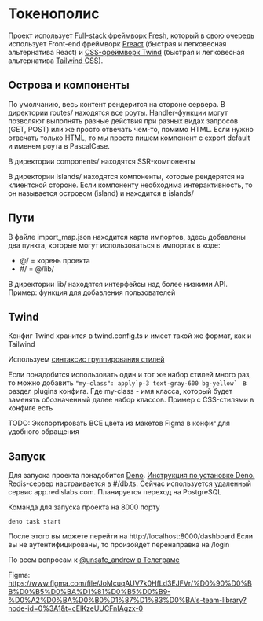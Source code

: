 # Токенополис

Проект использует [Full-stack фреймворк Fresh](https://fresh.deno.dev/), который в свою очередь использует Front-end фреймворк [Preact](https://preactjs.com/) (быстрая и легковесная альтернатива React) и [CSS-фреймворк Twind](https://twind.style/) (быстрая и легковесная альтернатива [Tailwind CSS](https://tailwindcss.com/)).

## Острова и компоненты

По умолчанию, весь контент рендерится на стороне сервера. В директории routes/ находятся все роуты. Handler-функции могут позволяют выполнять разные действия при разных видах запросов (GET, POST) или же просто отвечать чем-то, помимо HTML. Если нужно отвечать только HTML, то мы просто пишем компонент с export default и именем роута в PascalCase.

В директории components/ находятся SSR-компоненты

В директории islands/ находятся компоненты, которые рендерятся на клиентской стороне. Если компоненту необходима интерактивность, то он называется островом (island) и находится в islands/

## Пути

В файле import_map.json находится карта импортов, здесь добавлены два пункта, которые могут использоваться в импортах в коде:
- @/ = корень проекта
- #/ = @/lib/

В директории lib/ находятся интерфейсы над более низкими API. Пример: функция для добавления пользователей

## Twind

Конфиг Twind хранится в twind.config.ts и имеет такой же формат, как и Tailwind

Используем [синтаксис группирования стилей](https://twind.style/grouping-syntax)

Если понадобится использовать один и тот же набор стилей много раз, то можно добавить ``"my-class": apply`p-3 text-gray-600 bg-yellow` `` в раздел plugins конфига. Где my-class - имя класса, который будет заменять обозначенный далее набор классов. Пример с CSS-стилями в конфиге есть

TODO: Экспортировать ВСЕ цвета из макетов Figma в конфиг для удобного обращения

## Запуск 

Для запуска проекта понадобится [Deno](https://deno.land/). [Инструкция по установке Deno.](https://deno.land/manual@v1.30.3/getting_started/installation)
Redis-сервер настраивается в #/db.ts. Сейчас используется удаленный сервис app.redislabs.com. Планируется переход на PostgreSQL

Команда для запуска проекта на 8000 порту
```
deno task start
```

После этого вы можете перейти на http://localhost:8000/dashboard
Если вы не аутентифицированы, то произойдет перенаправка на /login


По всем вопросам к [@unsafe_andrew в Телеграме](https://t.me/unsafe_andrew)

Figma: https://www.figma.com/file/JoMcuqAUV7k0HfLd3EJFVr/%D0%90%D0%BB%D0%B5%D0%BA%D1%81%D0%B5%D0%B9-%D0%A2%D0%BA%D0%B0%D1%87%D1%83%D0%BA's-team-library?node-id=0%3A1&t=cElKzeUUCFnIAgzx-0

